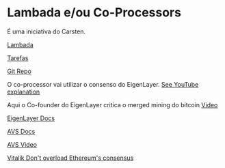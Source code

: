 # Lambada e/ou Co-Processors

É uma iniciativa do Carsten.

[Lambada](https://governance.cartesi.io/t/cartesi-lambada-a-worse-is-better-initiative/328)

[Tarefas](https://docs.google.com/document/d/1NFGr5Yig0jbZ1s9vI4GjUUHVGpdJlcuQSD2OL7Vlbfc/edit)

[Git Repo](https://github.com/zippiehq/cartesi-lambada-coprocessor)

O co-processor vai utilizar o consenso do EigenLayer.
[See YouTube explanation](https://youtu.be/-V-fG4J1N_M?si=7l9RC8S_W-GdO50K&t=2141)

Aqui o Co-founder do EigenLayer critica o merged mining do bitcoin
[Video](https://www.youtube.com/watch?v=HcEGXoC57Rw&t=1062s)

[EigenLayer Docs](https://docs.eigenlayer.xyz/)

[AVS Docs](https://docs.eigenlayer.xyz/eigenlayer/avs-guides/incredible-squaring#incredible-squaring-avs-lifecycle-flow)

[AVS Video](https://www.loom.com/share/50314b3ec0f34e2ba386d45724602d76?sid=9d68d8cb-d2d5-4123-bd06-776de2076de0)

[Vitalik Don't overload Ethereum's consensus](./vitalik/dont_overload.md)
